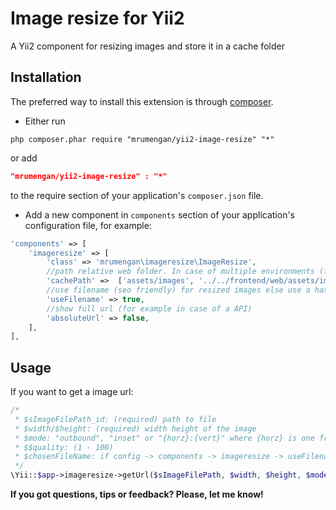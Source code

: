 # Image resize for Yii2

A Yii2 component for resizing images and store it in a cache folder

## Installation

The preferred way to install this extension is through [composer](http://getcomposer.org/download/).

-   Either run

```
php composer.phar require "mrumengan/yii2-image-resize" "*"
```

or add

```json
"mrumengan/yii2-image-resize" : "*"
```

to the require section of your application's `composer.json` file.

-   Add a new component in `components` section of your application's configuration file, for example:

```php
'components' => [
    'imageresize' => [
		'class' => 'mrumengan\imageresize\ImageResize',
		//path relative web folder. In case of multiple environments (frontend, backend) add more paths
		'cachePath' =>  ['assets/images', '../../frontend/web/assets/images'],
		//use filename (seo friendly) for resized images else use a hash
		'useFilename' => true,
		//show full url (for example in case of a API)
		'absoluteUrl' => false,
	],
],
```

## Usage

If you want to get a image url:

```php
/*
 * $sImageFilePath_id: (required) path to file
 * $width/$height: (required) width height of the image
 * $mode: "outbound", "inset" or "{horz}:{vert}" where {horz} is one from "left", "cetrer", "right" and {vert} is one from "top", "center", "bottom"
 * $$quality: (1 - 100)
 * $chosenFileName: if config -> components -> imageresize -> useFilename is true? its an option to give a custom name else use original file name
 */
\Yii::$app->imageresize->getUrl($sImageFilePath, $width, $height, $mode, $quality, $chosenFileName);
```

**If you got questions, tips or feedback? Please, let me know!**

